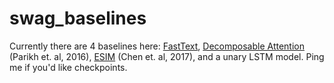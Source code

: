 # swag_baselines

Currently there are 4 baselines here: [FastText](https://fasttext.cc), [Decomposable Attention](https://arxiv.org/abs/1606.01933) (Parikh et. al, 2016), [ESIM](https://arxiv.org/abs/1609.06038) (Chen et. al, 2017), and a unary LSTM model. Ping me if you'd like checkpoints.